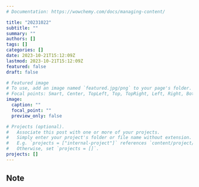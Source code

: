 ```yaml
---
# Documentation: https://wowchemy.com/docs/managing-content/

title: "20231022"
subtitle: ""
summary: ""
authors: []
tags: []
categories: []
date: 2023-10-21T15:12:09Z
lastmod: 2023-10-21T15:12:09Z
featured: false
draft: false

# Featured image
# To use, add an image named `featured.jpg/png` to your page's folder.
# Focal points: Smart, Center, TopLeft, Top, TopRight, Left, Right, BottomLeft, Bottom, BottomRight.
image:
  caption: ""
  focal_point: ""
  preview_only: false

# Projects (optional).
#   Associate this post with one or more of your projects.
#   Simply enter your project's folder or file name without extension.
#   E.g. `projects = ["internal-project"]` references `content/project/deep-learning/index.md`.
#   Otherwise, set `projects = []`.
projects: []
---
```


## Note


